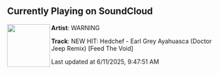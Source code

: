 ## Currently Playing on SoundCloud

[<img align="left" width="100" src="https://i1.sndcdn.com/artworks-wn2FSy9YGFTFuC6k-IeIjGg-t500x500.png">](https://soundcloud.com/warningberlin/new-hit-hedchef)

**Artist**: WARNING 

**Track**: NEW HIT: Hedchef - Earl Grey Ayahuasca (Doctor Jeep Remix) [Feed The Void]

Last updated at 6/11/2025, 9:47:51 AM
